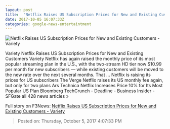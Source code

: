 ```yaml
---
layout: post
title:  "Netflix Raises US Subscription Prices for New and Existing Customers - Variety"
date: 2017-10-05 16:07:33Z
categories: google-news-entertaintment
---
```


![Netflix Raises US Subscription Prices for New and Existing Customers - Variety](https://pmcvariety.files.wordpress.com/2017/09/stranger-things-season-2.jpg?w=700&h=393&crop=1)

Variety Netflix Raises US Subscription Prices for New and Existing Customers Variety Netflix has again raised the monthly price of its most popular streaming plan in the U.S., with the two-stream HD tier now $10.99 per month for new subscribers — while existing customers will be moved to the new rate over the next several months. That ... Netflix is raising its prices for US subscribers The Verge Netflix raises its US monthly fee again, but only for two plans Ars Technica Netflix Increases Price 10% for Its Most Popular US Plan Bloomberg TechCrunch - Deadline - Business Insider - SFGate all 428 news articles »


Full story on F3News: [Netflix Raises US Subscription Prices for New and Existing Customers - Variety](http://www.f3nws.com/n/bdYXqB)

> Posted on: Thursday, October 5, 2017 4:07:33 PM
